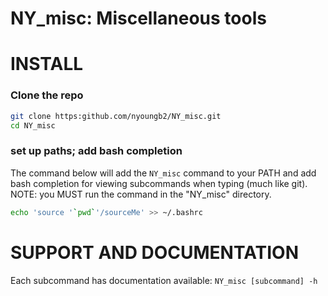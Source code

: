 NY_misc: Miscellaneous tools
============================


# INSTALL

### Clone the repo

```sh
git clone https:github.com/nyoungb2/NY_misc.git
cd NY_misc
```

### set up paths; add bash completion

The command below will add the `NY_misc`
command to your PATH and add bash completion
for viewing subcommands when typing <tab> (much like git).
NOTE: you MUST run the command in the "NY_misc" directory.

```sh
echo 'source '`pwd`'/sourceMe' >> ~/.bashrc
```

# SUPPORT AND DOCUMENTATION

Each subcommand has documentation available: `NY_misc [subcommand] -h`
